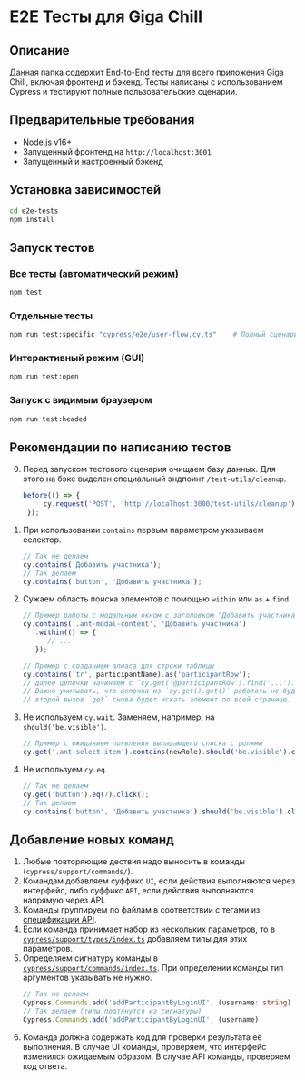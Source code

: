 # E2E Тесты для Giga Chill

## Описание

Данная папка содержит End-to-End тесты для всего приложения Giga Chill, включая фронтенд и бэкенд. Тесты написаны с использованием Cypress и тестируют полные пользовательские сценарии.

## Предварительные требования

- Node.js v16+
- Запущенный фронтенд на `http://localhost:3001`
- Запущенный и настроенный бэкенд

## Установка зависимостей

```bash
cd e2e-tests
npm install
```

## Запуск тестов

### Все тесты (автоматический режим)
```bash
npm test
```

### Отдельные тесты
```bash
npm run test:specific "cypress/e2e/user-flow.cy.ts"    # Полный сценарий
```

### Интерактивный режим (GUI)
```bash
npm run test:open
```

### Запуск с видимым браузером
```bash
npm run test:headed
```

## Рекомендации по написанию тестов

0. Перед запуском тестового сценария очищаем базу данных. Для этого на бэке выделен специальный эндпоинт `/test-utils/cleanup`.
   ```ts
   before(() => {
        cy.request('POST', 'http://localhost:3000/test-utils/cleanup');
    });
   ```
1. При использовании `contains` первым параметром указываем селектор.
   ```ts
   // Так не делаем
   cy.contains('Добавить участника');
   // Так делаем
   cy.contains('button', 'Добавить участника');
   ```
2. Сужаем область поиска элементов с помощью `within` или `as` + `find`.
   ```ts
   // Пример работы с модальным окном с заголовком "Добавить участника"
   cy.contains('.ant-modal-content', 'Добавить участника')
      .within(() => {
         // ...
      });

   // Пример с созданием алиаса для строки таблицы
   cy.contains('tr', participantName).as('participantRow');
   // далее цепочки начинаем с `cy.get('@participantRow').find('...').`
   // Важно учитывать, что цепочка из `cy.get().get()` работать не будет, 
   // второй вызов `get` снова будет искать элемент по всей странице.
   ```
3. Не используем `cy.wait`. Заменяем, например, на `should('be.visible')`.
   ```ts
   // Пример с ожиданием появления выпадающего списка с ролями
   cy.get('.ant-select-item').contains(newRole).should('be.visible').click();
   ```
4. Не используем `cy.eq`.
   ```ts
   // Так не делаем
   cy.get('button').eq(7).click();
   // Так делаем
   cy.contains('button', 'Добавить участника').should('be.visible').click();
   ```

## Добавление новых команд

1. Любые повторяющие дествия надо выносить в команды (`cypress/support/commands/`). 
2. Командам добавляем суффикс `UI`, если действия выполняются через интерфейс, либо суффикс `API`, если действия выполняются напрямую через API.
3. Команды группируем по файлам в соответствии с тегами из [спецификации API](../openapi/api.yml#L13).
4. Если команда принимает набор из нескольких параметров, то в [`cypress/support/types/index.ts`](cypress/support/types/index.ts) добавляем типы для этих параметров.
5. Определяем сигнатуру команды в [`cypress/support/commands/index.ts`](cypress/support/commands/index.ts). При определении команды тип аргументов указывать не нужно.
   ```ts
   // Так не делаем
   Cypress.Commands.add('addParticipantByLoginUI', (username: string)
   // Так делаем (типы подтянутся из сигнатуры)
   Cypress.Commands.add('addParticipantByLoginUI', (username)
   ```
6. Команда должна содержать код для проверки результата её выполнения. В случае UI команды, проверяем, что интерфейс изменился ожидаемым образом. В случае API команды, проверяем код ответа.
